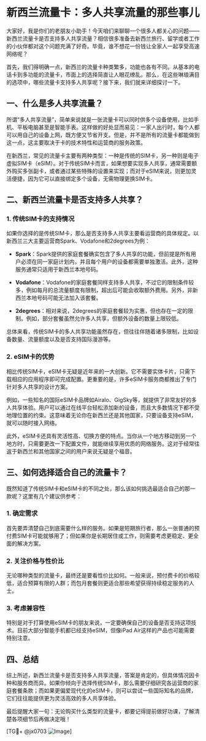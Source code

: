 # 新西兰流量卡：多人共享流量的那些事儿

大家好，我是你们的老朋友小助手！今天咱们来聊聊一个很多人都关心的问题——新西兰流量卡是否支持多人共享流量？相信很多准备去新西兰旅行、留学或者工作的小伙伴都对这个问题充满了好奇。毕竟，谁不想花一份钱让全家人一起享受高速网络呢？

首先，我们得明确一点，新西兰的流量卡种类繁多，功能也各有不同。从基本的电话卡到多功能的流量卡，市面上的选择简直让人眼花缭乱。那么，在这些琳琅满目的选项中，哪些流量卡支持多人共享呢？接下来，我们就来详细探讨一下。

## 一、什么是多人共享流量？

所谓“多人共享流量”，简单来说就是一张流量卡可以同时供多个设备使用，比如手机、平板电脑甚至是智能手表。这样做的好处显而易见：一家人出行时，每个人都可以用自己的设备上网，既方便又节省开支。但是，并不是所有的流量卡都能做到这一点，这主要取决于卡的技术特性和运营商的服务政策。

在新西兰，常见的流量卡主要有两种类型：一种是传统的SIM卡，另一种则是电子虚拟SIM卡（eSIM）。对于传统SIM卡而言，如果想要实现多人共享，通常需要额外购买多张副卡，或者通过某些特殊的设置来实现；而对于eSIM来说，则更加灵活便捷，因为它可以直接绑定多个设备，无需物理更换SIM卡。

## 二、新西兰流量卡是否支持多人共享？

### 1. 传统SIM卡的支持情况

如果你选择的是传统SIM卡，那么是否支持多人共享主要看运营商的具体规定。以新西兰三大主要运营商Spark、Vodafone和2degrees为例：

- **Spark**：Spark提供的家庭套餐确实包含了多人共享的功能，但前提是所有用户必须在同一家庭计划内，并且每个用户的设备都需要单独激活。此外，这种服务通常只适用于新西兰本地号码。
  
- **Vodafone**：Vodafone的家庭套餐同样支持多人共享，不过它的限制条件较多，例如每月的总流量额度有限制，超出后可能会收取额外费用。另外，非新西兰本地号码可能无法加入该套餐。

- **2degrees**：相对来说，2degrees的家庭套餐较为实惠，但也存在一定的限制。例如，部分套餐虽然允许多人共享，但额外设备的数量上限较低。

总体来看，传统SIM卡的多人共享功能虽然存在，但往往伴随着诸多限制，比如设备数量、流量额度以及是否支持国际漫游等。

### 2. eSIM卡的优势

相比传统SIM卡，eSIM卡无疑是近年来的一大创新。它不需要实体卡片，只需下载相应的应用程序即可完成配置。更重要的是，许多eSIM卡服务商都推出了专门针对多人共享的设计方案。

例如，一些知名的国际eSIM卡品牌如Airalo、GigSky等，就提供了非常友好的多人共享体验。用户可以通过在线平台轻松添加新的设备，而且大多数情况下都不受地理位置的约束。这意味着无论你在新西兰还是其他国家，只要设备支持eSIM，就可以随时接入网络。

此外，eSIM卡还具有灵活性高、切换方便的特点。当你从一个地方移动到另一个地方时，只需要更改一下配置文件，就能继续享用优质的网络服务。这对于经常往返于新西兰和其他国家之间的用户来说无疑是个福音。

## 三、如何选择适合自己的流量卡？

既然知道了传统SIM卡和eSIM卡的不同之处，那么该如何挑选最适合自己的那一款呢？这里有几个建议供参考：

### 1. 确定需求

首先要弄清楚自己到底需要什么样的服务。如果是短期旅行者，那么一张普通的预付费SIM卡可能就够用了；但如果你是长期居住或工作，则需要考虑更稳定、更全面的解决方案。

### 2. 关注价格与性价比

无论哪种类型的流量卡，最终还是要看性价比如何。一般来说，预付费卡的价格较低，适合预算有限的人群；而包月套餐则更适合那些希望获得持续稳定服务的人士。

### 3. 考虑兼容性

特别是对于打算使用eSIM卡的朋友来说，一定要确保自己的设备是否支持这项技术。目前大部分智能手机都已经支持eSIM，但像iPad Air这样的产品也可能需要特别注意。

## 四、总结

综上所述，新西兰流量卡是否支持多人共享流量，答案是肯定的，但具体情况因卡种和服务商而异。如果你倾向于选择传统SIM卡，那么需要仔细研究各运营商的家庭套餐条款；而如果更偏爱现代化的eSIM卡，则可以尝试一些国际知名的品牌，它们往往能提供更为灵活高效的多人共享体验。

最后提醒大家一句：无论购买什么类型的流量卡，都要记得提前做好功课，了解清楚各项细节后再做决定哦！

[TG💪+ @jx0703 ![Image](https://github.com/user-attachments/assets/dbca1d08-cadb-493c-b0ec-ad6f7a83f270)]
